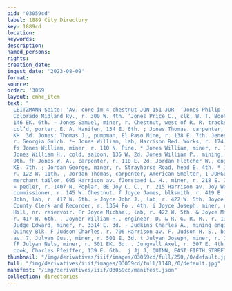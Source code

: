 ```yaml
---
pid: '03059cd'
label: 1889 City Directory
key: 1889cd
location: 
keywords: 
description: 
named_persons: 
rights: 
creation_date: 
ingest_date: '2023-08-09'
format: 
source: 
order: '3059'
layout: cmhc_item
text: "                                                                               HARLES
  LEITZMANN Seite: ‘Av. core im 4 chestnut JON 151 JUR  ‘Jones Philip T., fireman,
  Colorado Midland Ry., r. 300 W. 4th. ‘Jones Price C., clk, W. T. Booth & Co., r.
  146 EK. 6th. — Jones Samuel, miner, r. Chestnut, west of R. R. tracks. ®Jones Sandy,
  col’d, porter, E. A. Hanifen, 134 E. 6th. ; Jones Thomas. carpenter, r. rear 414
  KH. 3d. Jones: Thomas J., pumpman, El Paso Mine, r. 138 E. 7th. Jenes Walter, lab,
  r. Georgia Gulch. *~ Jones William, lab, Harrison Red. Works, r. 174 S. Hemlock.
  fs Jones William, miner, r. 110 N. Pine. * Jones William, miner, r. 130 E, 6th.
  Jones William H., cold, saloon, 135 W. 2d. Jones William P., mining, r. 1144 E.
  9th. fF Jones W. A., carpenter, r. 110 E. 2d. Jordan Fletcher W., engineer, r. 810
  KE. 7th. ; Jordan George, miner, r. Strayhorse Road, head E. 4th. * Jordan John,
  r. 122 W. 11th. , Jordan Thomas, carpenter, American Smelter, 1 JORGENSON JOHN L.,
  merchant tailor, 605 Harrison av. fJorstaed L. H., miner, r. 218 E. 7th. =e Joseph
  » pedler, r. 1407 N. Poplar. BE Joy C. C., r. 215 Harrison av. Joy Walter J., road
  commissioner, r. 145 W. Chestnut. f Joyce James, blksmith, r. 419 E. 5th. - Joyce
  John, lab, r. 417 W. 6th. » Joyce John J., lab, r. 422 W. 5th. Joyce John T., deputy,
  County Clerk and Recorder, r. 1354 Fo . 4th. i Joyce Joseph, miner, r. Carbonate
  Hill, nr. reservoir. Fr Joyce Michael, lab, r. 422 W. 5th. & Joyce Michael, lab,
  r. 417 W. 6th. . Joyner William H., engineer, D. & R. G. R. R., r. 133 E. 11th.
  Judge Edward, miner, r. 3314 E. 3d. - Judkins Charles A., mining engineer, r. 43
  Quincy Blk. F Judson Charles, r. 706 Harrison av. F. Judson H. S., bakery, 706 Harrison
  av. 7. Julyan Gus., miner, r. 501 E. 3d. t Julyan Joseph, miner, r. 714 E. 5th.
  fF Julyan Nels, miner, r. 501 EK. 3d. . Jungvall Axel, r. 307 E. 4th. . Jurige Martin,
  cook, Charles Pfeiffer, 139 E. 6th.  j Jj J, QUINN, EAST FIFTH STREET. BRUSHES          "
thumbnail: "/img/derivatives/iiif/images/03059cd/full/250,/0/default.jpg"
full: "/img/derivatives/iiif/images/03059cd/full/1140,/0/default.jpg"
manifest: "/img/derivatives/iiif/03059cd/manifest.json"
collection: directories
---
```

